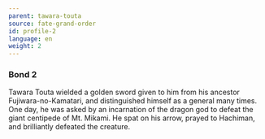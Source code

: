 ```yaml
---
parent: tawara-touta
source: fate-grand-order
id: profile-2
language: en
weight: 2
---
```


### Bond 2

Tawara Touta wielded a golden sword given to him from his ancestor Fujiwara-no-Kamatari, and distinguished himself as a general many times. One day, he was asked by an incarnation of the dragon god to defeat the giant centipede of Mt. Mikami. He spat on his arrow, prayed to Hachiman, and brilliantly defeated the creature.
